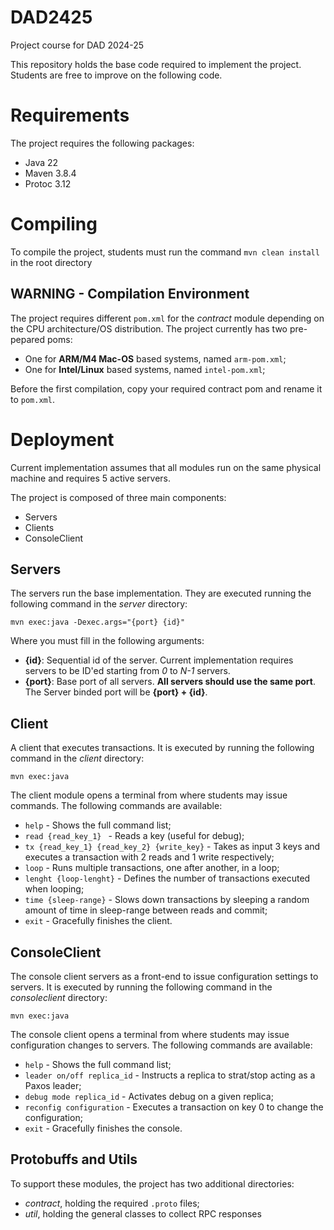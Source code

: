 # DAD2425

Project course for DAD 2024-25

This repository holds the base code required to implement the project. Students are free to improve on the following code.

# Requirements

The project requires the following packages:

- Java 22
- Maven 3.8.4
- Protoc 3.12

# Compiling

To compile the project, students must run the command
`mvn clean install` in the root directory

## **WARNING - Compilation Environment**

The project requires different `pom.xml` for the _contract_ module depending on the CPU architecture/OS distribution.
The project currently has two pre-pepared poms:

- One for **ARM/M4 Mac-OS** based systems, named `arm-pom.xml`;
- One for **Intel/Linux** based systems, named `intel-pom.xml`;

Before the first compilation, copy your required contract pom and rename it to `pom.xml`.

# Deployment

Current implementation assumes that all modules run on the same physical machine and requires 5 active servers.

The project is composed of three main components:

- Servers
- Clients
- ConsoleClient

## Servers

The servers run the base implementation. They are executed running the following command in the _server_ directory:

`mvn exec:java -Dexec.args="{port} {id}"`

Where you must fill in the following arguments:

- **{id}**: Sequential id of the server. Current implementation requires servers to be ID'ed starting from _0_ to _N-1_ servers.
- **{port}**: Base port of all servers. **All servers should use the same port**. The Server binded port will be **{port} + {id}**.

## Client

A client that executes transactions. It is executed by running the following command in the _client_ directory:

`mvn exec:java`

The client module opens a terminal from where students may issue commands. The following commands are available:

- `help` - Shows the full command list;
- `read {read_key_1} ` - Reads a key (useful for debug);
- `tx {read_key_1} {read_key_2} {write_key}` - Takes as input 3 keys and executes a transaction with 2 reads and 1 write respectively;
- `loop` - Runs multiple transactions, one after another, in a loop;
- `lenght {loop-lenght}` - Defines the number of transactions executed when looping;
- `time {sleep-range}` - Slows down transactions by sleeping a random amount of time in sleep-range between reads and commit;
- `exit` - Gracefully finishes the client.

## ConsoleClient

The console client servers as a front-end to issue configuration settings to servers. It is executed by running the following command in the _consoleclient_ directory:

`mvn exec:java`

The console client opens a terminal from where students may issue configuration changes to servers. The following commands are available:

- `help` - Shows the full command list;
- `leader on/off replica_id` - Instructs a replica to strat/stop acting as a Paxos leader;
- `debug mode replica_id` - Activates debug on a given replica;
- `reconfig configuration` - Executes a transaction on key 0 to change the configuration;
- `exit` - Gracefully finishes the console.

## Protobuffs and Utils

To support these modules, the project has two additional directories:

- _contract_, holding the required `.proto` files;
- _util_, holding the general classes to collect RPC responses
